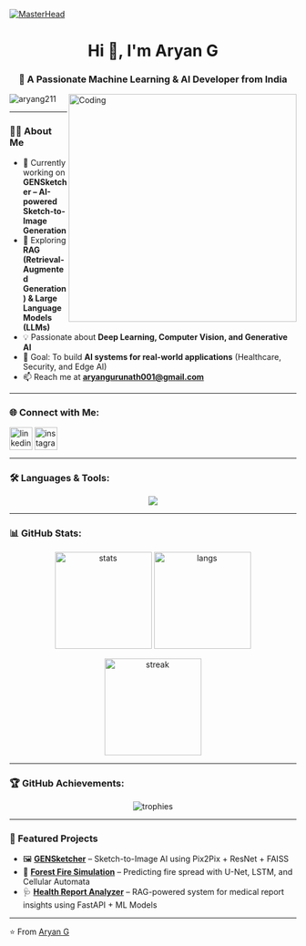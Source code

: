 [![MasterHead](https://mir-s3-cdn-cf.behance.net/project_modules/max_1200/79731568097599.5b50bca477735.jpg)](https://github.com/aryang211)

<h1 align="center">Hi 👋, I'm Aryan G</h1>
<h3 align="center">🚀 A Passionate Machine Learning & AI Developer from India</h3>

<img align="right" alt="Coding" width="400" src="https://miro.medium.com/v2/resize:fit:1400/1*VMmvImch6VU5pc2VktY1uw.gif">

<p align="left"> <img src="https://komarev.com/ghpvc/?username=aryang211&label=Profile%20views&color=0e75b6&style=flat" alt="aryang211" /> </p>

---

### 👨‍💻 About Me
- 🔭 Currently working on **GENSketcher – AI-powered Sketch-to-Image Generation**
- 🌱 Exploring **RAG (Retrieval-Augmented Generation) & Large Language Models (LLMs)**
- 💡 Passionate about **Deep Learning, Computer Vision, and Generative AI**
- 🎯 Goal: To build **AI systems for real-world applications** (Healthcare, Security, and Edge AI)
- 📫 Reach me at **aryangurunath001@gmail.com**

---

### 🌐 Connect with Me:
<p align="left">
<a href="https://www.linkedin.com/in/aryangurunath/" target="blank"><img align="center" src="https://skillicons.dev/icons?i=linkedin" alt="linkedin" height="40"/></a>
<a href="https://instagram.com/aryan.g.2610" target="blank"><img align="center" src="https://skillicons.dev/icons?i=instagram" alt="instagram" height="40"/></a>
</p>

---

### 🛠️ Languages & Tools:
<p align="center">
<img src="https://skillicons.dev/icons?i=python,pytorch,tensorflow,sklearn,opencv,mysql,mongodb,react,flask,bootstrap,git,aws,c,cpp,figma" />
</p>

---

### 📊 GitHub Stats:
<p align="center">
<img src="https://github-readme-stats.vercel.app/api?username=aryang211&show_icons=true&theme=tokyonight" alt="stats" height="170"/>
<img src="https://github-readme-stats.vercel.app/api/top-langs/?username=aryang211&layout=compact&theme=tokyonight" alt="langs" height="170"/>
</p>

<p align="center">
<img src="https://github-readme-streak-stats.herokuapp.com?user=aryang211&theme=tokyonight" alt="streak" height="170"/>
</p>

---

### 🏆 GitHub Achievements:
<p align="center">
  <img src="https://github-profile-trophy.vercel.app/?username=aryang211&theme=onedark&margin-w=10&margin-h=10&row=1&column=6" alt="trophies" />
</p>

---

### 🚀 Featured Projects
- 🖼️ **[GENSketcher](#)** – Sketch-to-Image AI using Pix2Pix + ResNet + FAISS  
- 🌲 **[Forest Fire Simulation](#)** – Predicting fire spread with U-Net, LSTM, and Cellular Automata  
- 🩺 **[Health Report Analyzer](#)** – RAG-powered system for medical report insights using FastAPI + ML Models  

---

⭐️ From [Aryan G](https://github.com/aryang211)  
